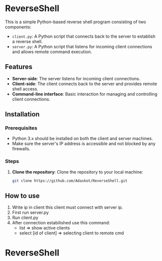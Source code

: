 # ReverseShell

This is a simple Python-based reverse shell program consisting of two components:
- `client.py`: A Python script that connects back to the server to establish a reverse shell.
- `server.py`: A Python script that listens for incoming client connections and allows remote command execution.

## Features

- **Server-side**: The server listens for incoming client connections.
- **Client-side**: The client connects back to the server and provides remote shell access.
- **Command-line interface**: Basic interaction for managing and controlling client connections.

## Installation

### Prerequisites

- Python 3.x should be installed on both the client and server machines.
- Make sure the server's IP address is accessible and not blocked by any firewalls.

### Steps

1. **Clone the repository**:
   Clone the repository to your local machine:
   ```bash
   git clone https://github.com/Adaskot/ReverseShell.git

## How to use

1. Write ip in client this client must connect with server ip.
2. First run server.py
3. Run client.py
4. After connection estabilished use this command:
    - list => show active clients
    - select [id of client] => selecting client to remote cmd

# ReverseShell
